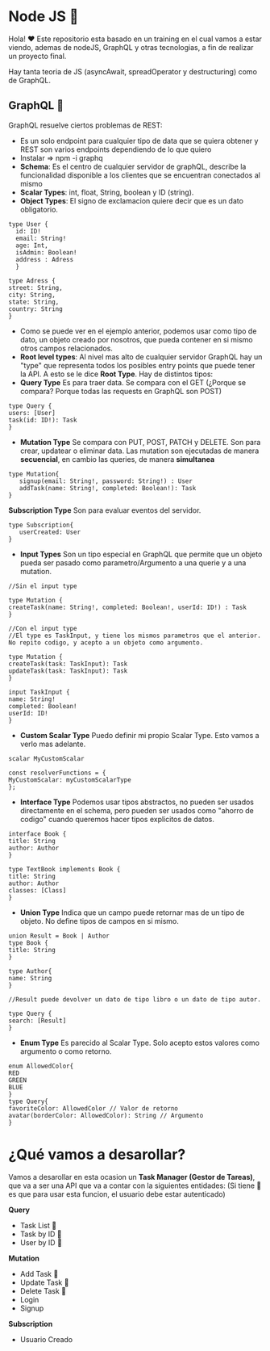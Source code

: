 # Node JS 🎉️

Hola! ❤️ Este repositorio esta basado en un training en el cual vamos a estar viendo, ademas de nodeJS, GraphQL y otras tecnologias, a fin de realizar un proyecto final.

Hay tanta teoria de JS (asyncAwait, spreadOperator y destructuring) como de GraphQL.

## GraphQL 🚀️ 

GraphQL resuelve ciertos problemas de REST:

* Es un solo endpoint para cualquier tipo de data que se quiera obtener y REST son varios endpoints dependiendo de lo que quiero
* Instalar => npm -i graphq
* **Schema**: Es el centro de cualquier servidor de graphQL, describe la funcionalidad disponible a los clientes que se encuentran conectados al mismo
* **Scalar Types**: int, float, String, boolean y ID (string).
* **Object Types**: El signo de exclamacion quiere decir que es un dato obligatorio.

```
type User {
  id: ID! 
  email: String!
  age: Int,
  isAdmin: Boolean!
  address : Adress
  }

type Adress {
street: String,
city: String,
state: String,
country: String
}
```

* Como se puede ver en el ejemplo anterior, podemos usar como tipo de dato, un objeto creado por nosotros, que pueda contener en si mismo otros campos relacionados.
* **Root level types**: Al nivel mas alto de cualquier servidor GraphQL hay un "type" que representa todos los posibles entry points que puede tener la API. A esto se le dice **Root Type**. Hay de distintos tipos:
* **Query Type** Es para traer data. Se compara con el GET (¿Porque se compara? Porque todas las requests en GraphQL son POST)

```
type Query {
users: [User]
task(id: ID!): Task
}
```

* **Mutation Type** Se compara con PUT, POST, PATCH y DELETE. Son para crear, updatear o eliminar data.
  Las mutation son ejecutadas de manera **secuencial**, en cambio las queries, de manera **simultanea**

```
type Mutation{
   signup(email: String!, password: String!) : User
   addTask(name: String!, completed: Boolean!): Task
}
```

**Subscription Type** Son para evaluar eventos del servidor.

```
type Subscription{
   userCreated: User
}
```

* **Input Types** Son un tipo especial en GraphQL que permite que un objeto pueda ser pasado como parametro/Argumento a una querie y a una mutation.

```
//Sin el input type

type Mutation {
createTask(name: String!, completed: Boolean!, userId: ID!) : Task
}

//Con el input type
//El type es TaskInput, y tiene los mismos parametros que el anterior. No repito codigo, y acepto a un objeto como argumento.

type Mutation {
createTask(task: TaskInput): Task
updateTask(task: TaskInput): Task
}

input TaskInput {
name: String!
completed: Boolean!
userId: ID!
}
```

* **Custom Scalar Type** Puedo definir mi propio Scalar Type. Esto vamos a verlo mas adelante.

```
scalar MyCustomScalar

const resolverFunctions = {
MyCustomScalar: myCustomScalarType
};
```

* **Interface Type** Podemos usar tipos abstractos, no pueden ser usados directamente en el schema, pero pueden ser usados como "ahorro de codigo" cuando queremos hacer tipos explicitos de datos.

```
interface Book {
title: String
author: Author
}

type TextBook implements Book {
title: String
author: Author
classes: [Class]
}
```

* **Union Type** Indica que un campo puede retornar mas de un tipo de objeto. No define tipos de campos en si mismo.

```
union Result = Book | Author
type Book {
title: String
}

type Author{
name: String
}

//Result puede devolver un dato de tipo libro o un dato de tipo autor. 

type Query {
search: [Result]
}
```

* **Enum Type** Es parecido al Scalar Type. Solo acepto estos valores como argumento o como retorno.

```
enum AllowedColor{
RED
GREEN
BLUE
}
type Query{
favoriteColor: AllowedColor // Valor de retorno
avatar(borderColor: AllowedColor): String // Argumento
}
```

# ¿Qué vamos a desarollar?

Vamos a desarollar en esta ocasion un **Task Manager (Gestor de Tareas)**, que va a ser una API que va a contar con la siguientes entidades:
(Si tiene 👀️ es que para usar esta funcion, el usuario debe estar autenticado)

**Query**

* Task List  👀️
* Task by ID  👀️
* User by ID  👀️

**Mutation**

* Add Task  👀️
* Update Task  👀️
* Delete Task  👀️
* Login
* Signup

**Subscription**

* Usuario Creado






